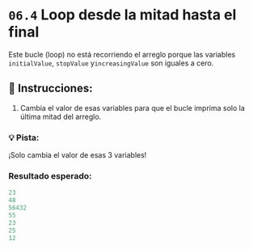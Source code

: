 # `06.4` Loop desde la mitad hasta el final

Este bucle (loop) no está recorriendo el arreglo porque las variables `initialValue`, `stopValue` y`increasingValue` son iguales a cero.

## 📝 Instrucciones:

1. Cambia el valor de esas variables para que el bucle imprima solo la última mitad del arreglo.

### :bulb: Pista:

¡Solo cambia el valor de esas 3 variables!

### Resultado esperado:

```js
23
48
56432
55
23
25
12
```